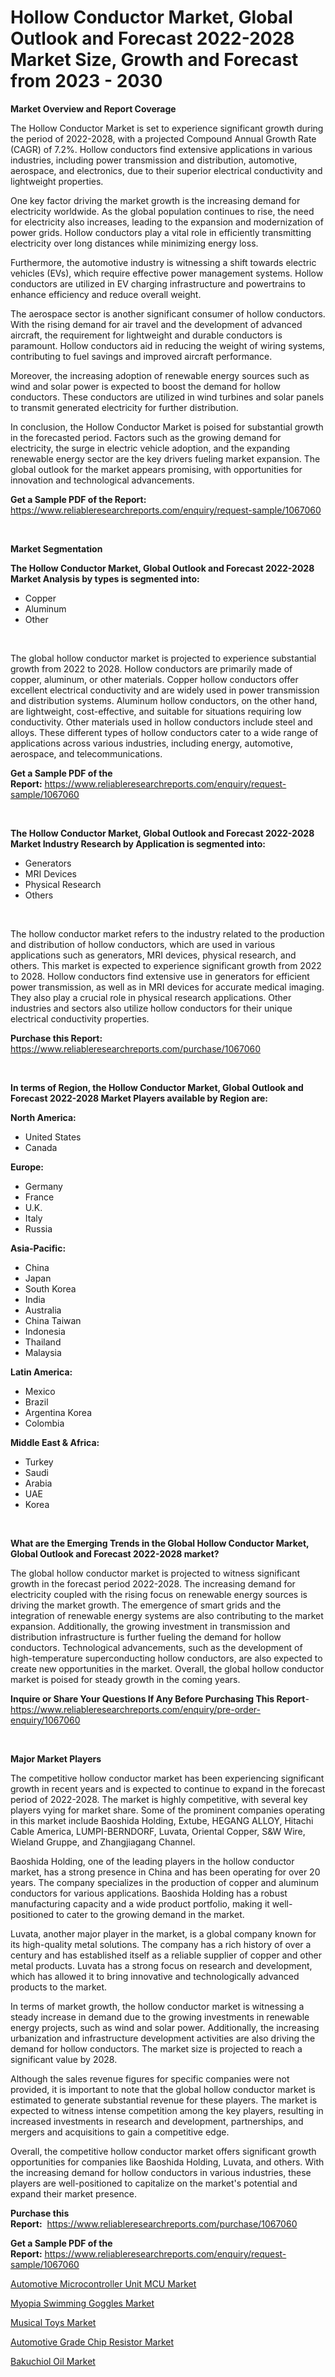 <p><h1>Hollow Conductor Market, Global Outlook and Forecast 2022-2028 Market Size, Growth and Forecast from 2023 - 2030</h1></p><p><strong>Market Overview and Report Coverage</strong></p>
<p><p>The Hollow Conductor Market is set to experience significant growth during the period of 2022-2028, with a projected Compound Annual Growth Rate (CAGR) of 7.2%. Hollow conductors find extensive applications in various industries, including power transmission and distribution, automotive, aerospace, and electronics, due to their superior electrical conductivity and lightweight properties.</p><p>One key factor driving the market growth is the increasing demand for electricity worldwide. As the global population continues to rise, the need for electricity also increases, leading to the expansion and modernization of power grids. Hollow conductors play a vital role in efficiently transmitting electricity over long distances while minimizing energy loss.</p><p>Furthermore, the automotive industry is witnessing a shift towards electric vehicles (EVs), which require effective power management systems. Hollow conductors are utilized in EV charging infrastructure and powertrains to enhance efficiency and reduce overall weight.</p><p>The aerospace sector is another significant consumer of hollow conductors. With the rising demand for air travel and the development of advanced aircraft, the requirement for lightweight and durable conductors is paramount. Hollow conductors aid in reducing the weight of wiring systems, contributing to fuel savings and improved aircraft performance.</p><p>Moreover, the increasing adoption of renewable energy sources such as wind and solar power is expected to boost the demand for hollow conductors. These conductors are utilized in wind turbines and solar panels to transmit generated electricity for further distribution.</p><p>In conclusion, the Hollow Conductor Market is poised for substantial growth in the forecasted period. Factors such as the growing demand for electricity, the surge in electric vehicle adoption, and the expanding renewable energy sector are the key drivers fueling market expansion. The global outlook for the market appears promising, with opportunities for innovation and technological advancements.</p></p>
<p><strong>Get a Sample PDF of the Report:</strong> <a href="https://www.reliableresearchreports.com/enquiry/request-sample/1067060">https://www.reliableresearchreports.com/enquiry/request-sample/1067060</a></p>
<p>&nbsp;</p>
<p><strong>Market Segmentation</strong></p>
<p><strong>The Hollow Conductor Market, Global Outlook and Forecast 2022-2028 Market Analysis by types is segmented into:</strong></p>
<p><ul><li>Copper</li><li>Aluminum</li><li>Other</li></ul></p>
<p>&nbsp;</p>
<p><p>The global hollow conductor market is projected to experience substantial growth from 2022 to 2028. Hollow conductors are primarily made of copper, aluminum, or other materials. Copper hollow conductors offer excellent electrical conductivity and are widely used in power transmission and distribution systems. Aluminum hollow conductors, on the other hand, are lightweight, cost-effective, and suitable for situations requiring low conductivity. Other materials used in hollow conductors include steel and alloys. These different types of hollow conductors cater to a wide range of applications across various industries, including energy, automotive, aerospace, and telecommunications.</p></p>
<p><strong>Get a Sample PDF of the Report:</strong>&nbsp;<a href="https://www.reliableresearchreports.com/enquiry/request-sample/1067060">https://www.reliableresearchreports.com/enquiry/request-sample/1067060</a></p>
<p>&nbsp;</p>
<p><strong>The Hollow Conductor Market, Global Outlook and Forecast 2022-2028 Market Industry Research by Application is segmented into:</strong></p>
<p><ul><li>Generators</li><li>MRI Devices</li><li>Physical Research</li><li>Others</li></ul></p>
<p>&nbsp;</p>
<p><p>The hollow conductor market refers to the industry related to the production and distribution of hollow conductors, which are used in various applications such as generators, MRI devices, physical research, and others. This market is expected to experience significant growth from 2022 to 2028. Hollow conductors find extensive use in generators for efficient power transmission, as well as in MRI devices for accurate medical imaging. They also play a crucial role in physical research applications. Other industries and sectors also utilize hollow conductors for their unique electrical conductivity properties.</p></p>
<p><strong>Purchase this Report:</strong>&nbsp; <a href="https://www.reliableresearchreports.com/purchase/1067060">https://www.reliableresearchreports.com/purchase/1067060</a></p>
<p>&nbsp;</p>
<p><strong>In terms of Region, the Hollow Conductor Market, Global Outlook and Forecast 2022-2028 Market Players available by Region are:</strong></p>
<p>
    <p> <strong> North America: </strong>
        <ul>
            <li>United States</li>
            <li>Canada</li>
        </ul>
        </p> 
    <p> <strong> Europe: </strong>
        <ul>
            <li>Germany</li>
            <li>France</li>
            <li>U.K.</li>
            <li>Italy</li>
            <li>Russia</li>
        </ul>
        </p> 
    <p> <strong> Asia-Pacific: </strong>
        <ul>
            <li>China</li>
            <li>Japan</li>
            <li>South Korea</li>
            <li>India</li>
            <li>Australia</li>
            <li>China Taiwan</li>
            <li>Indonesia</li>
            <li>Thailand</li>
            <li>Malaysia</li>
        </ul>
        </p> 
    <p> <strong> Latin America: </strong>
        <ul>
            <li>Mexico</li>
            <li>Brazil</li>
            <li>Argentina Korea</li>
            <li>Colombia</li>
        </ul>
        </p> 
    <p> <strong> Middle East & Africa: </strong>
        <ul>
            <li>Turkey</li>
            <li>Saudi</li>
            <li>Arabia</li>
            <li>UAE</li>
            <li>Korea</li>
        </ul>
    </p>
    </p>
<p>&nbsp;</p>
<p><strong>What are the Emerging Trends in the Global Hollow Conductor Market, Global Outlook and Forecast 2022-2028 market?</strong></p>
<p><p>The global hollow conductor market is projected to witness significant growth in the forecast period 2022-2028. The increasing demand for electricity coupled with the rising focus on renewable energy sources is driving the market growth. The emergence of smart grids and the integration of renewable energy systems are also contributing to the market expansion. Additionally, the growing investment in transmission and distribution infrastructure is further fueling the demand for hollow conductors. Technological advancements, such as the development of high-temperature superconducting hollow conductors, are also expected to create new opportunities in the market. Overall, the global hollow conductor market is poised for steady growth in the coming years.</p></p>
<p><strong>Inquire or Share Your Questions If Any Before Purchasing This Report</strong>- <a href="https://www.reliableresearchreports.com/enquiry/pre-order-enquiry/1067060">https://www.reliableresearchreports.com/enquiry/pre-order-enquiry/1067060</a></p>
<p>&nbsp;</p>
<p><strong>Major Market Players</strong></p>
<p><p>The competitive hollow conductor market has been experiencing significant growth in recent years and is expected to continue to expand in the forecast period of 2022-2028. The market is highly competitive, with several key players vying for market share. Some of the prominent companies operating in this market include Baoshida Holding, Extube, HEGANG ALLOY, Hitachi Cable America, LUMPI-BERNDORF, Luvata, Oriental Copper, S&W Wire, Wieland Gruppe, and Zhangjiagang Channel.</p><p>Baoshida Holding, one of the leading players in the hollow conductor market, has a strong presence in China and has been operating for over 20 years. The company specializes in the production of copper and aluminum conductors for various applications. Baoshida Holding has a robust manufacturing capacity and a wide product portfolio, making it well-positioned to cater to the growing demand in the market.</p><p>Luvata, another major player in the market, is a global company known for its high-quality metal solutions. The company has a rich history of over a century and has established itself as a reliable supplier of copper and other metal products. Luvata has a strong focus on research and development, which has allowed it to bring innovative and technologically advanced products to the market.</p><p>In terms of market growth, the hollow conductor market is witnessing a steady increase in demand due to the growing investments in renewable energy projects, such as wind and solar power. Additionally, the increasing urbanization and infrastructure development activities are also driving the demand for hollow conductors. The market size is projected to reach a significant value by 2028.</p><p>Although the sales revenue figures for specific companies were not provided, it is important to note that the global hollow conductor market is estimated to generate substantial revenue for these players. The market is expected to witness intense competition among the key players, resulting in increased investments in research and development, partnerships, and mergers and acquisitions to gain a competitive edge.</p><p>Overall, the competitive hollow conductor market offers significant growth opportunities for companies like Baoshida Holding, Luvata, and others. With the increasing demand for hollow conductors in various industries, these players are well-positioned to capitalize on the market's potential and expand their market presence.</p></p>
<p><strong>Purchase this Report:</strong>&nbsp;&nbsp;<a href="https://www.reliableresearchreports.com/purchase/1067060">https://www.reliableresearchreports.com/purchase/1067060</a></p>
<p></p>
<p><strong>Get a Sample PDF of the Report:</strong>&nbsp;<a href="https://www.reliableresearchreports.com/enquiry/request-sample/1067060">https://www.reliableresearchreports.com/enquiry/request-sample/1067060</a></p>
<p><p><a href="https://www.reportprime.com/automotive-microcontroller-unit-mcu-r4876">Automotive Microcontroller Unit MCU Market</a></p><p><a href="https://medium.com/@evalynkoepp98698/myopia-swimming-goggles-market-size-growth-forecast-2023-2030-096ccfb2962a">Myopia Swimming Goggles Market</a></p><p><a href="https://medium.com/@drakesporer988/musical-toys-market-size-growth-forecast-2023-2030-9338fe6bf119">Musical Toys Market</a></p><p><a href="https://www.reportprime.com/automotive-grade-chip-resistor-r4877">Automotive Grade Chip Resistor Market</a></p><p><a href="https://www.linkedin.com/pulse/bakuchiol-oil-market-size-2023-2030-global-industrial-rxmhc/">Bakuchiol Oil Market</a></p></p>